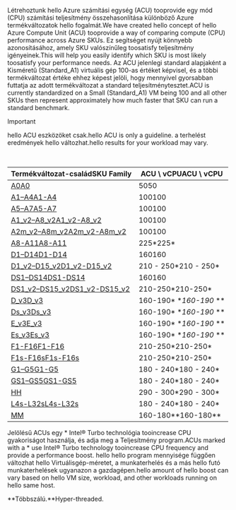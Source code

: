 



<span data-ttu-id="5ff36-101">Létrehoztunk hello Azure számítási egység (ACU) tooprovide egy mód (CPU) számítási teljesítmény összehasonlítása különböző Azure termékváltozatok hello fogalmát.</span><span class="sxs-lookup"><span data-stu-id="5ff36-101">We have created hello concept of hello Azure Compute Unit (ACU) tooprovide a way of comparing compute (CPU) performance across Azure SKUs.</span></span> <span data-ttu-id="5ff36-102">Ez segítséget nyújt könnyebb azonosításához, amely SKU valószínűleg toosatisfy teljesítmény igényeinek.</span><span class="sxs-lookup"><span data-stu-id="5ff36-102">This will help you easily identify which SKU is most likely toosatisfy your performance needs.</span></span>  <span data-ttu-id="5ff36-103">Az ACU jelenlegi standard alapjaként a Kisméretű (Standard_A1) virtuális gép 100-as értéket képvisel, és a többi termékváltozat értéke ehhez képest jelöli, hogy mennyivel gyorsabban futtatja az adott termékváltozat a standard teljesítménytesztet.</span><span class="sxs-lookup"><span data-stu-id="5ff36-103">ACU is currently standardized on a Small (Standard_A1) VM being 100 and all other SKUs then represent approximately how much faster that SKU can run a standard benchmark.</span></span> 

> [!IMPORTANT]
> <span data-ttu-id="5ff36-104">hello ACU eszközöket csak.</span><span class="sxs-lookup"><span data-stu-id="5ff36-104">hello ACU is only a guideline.</span></span>  <span data-ttu-id="5ff36-105">a terhelést eredmények hello változhat.</span><span class="sxs-lookup"><span data-stu-id="5ff36-105">hello results for your workload may vary.</span></span> 
> 
> 

<br>

| <span data-ttu-id="5ff36-106">Termékváltozat-család</span><span class="sxs-lookup"><span data-stu-id="5ff36-106">SKU Family</span></span> | <span data-ttu-id="5ff36-107">ACU \ vCPU</span><span class="sxs-lookup"><span data-stu-id="5ff36-107">ACU \ vCPU</span></span> |
| --- | --- |
| [<span data-ttu-id="5ff36-108">A0</span><span class="sxs-lookup"><span data-stu-id="5ff36-108">A0</span></span>](../articles/virtual-machines/windows/sizes-general.md) |<span data-ttu-id="5ff36-109">50</span><span class="sxs-lookup"><span data-stu-id="5ff36-109">50</span></span> |
| [<span data-ttu-id="5ff36-110">A1–A4</span><span class="sxs-lookup"><span data-stu-id="5ff36-110">A1-A4</span></span>](../articles/virtual-machines/windows/sizes-general.md) |<span data-ttu-id="5ff36-111">100</span><span class="sxs-lookup"><span data-stu-id="5ff36-111">100</span></span> |
| [<span data-ttu-id="5ff36-112">A5–A7</span><span class="sxs-lookup"><span data-stu-id="5ff36-112">A5-A7</span></span>](../articles/virtual-machines/windows/sizes-general.md) |<span data-ttu-id="5ff36-113">100</span><span class="sxs-lookup"><span data-stu-id="5ff36-113">100</span></span> |
| [<span data-ttu-id="5ff36-114">A1_v2–A8_v2</span><span class="sxs-lookup"><span data-stu-id="5ff36-114">A1_v2-A8_v2</span></span>](../articles/virtual-machines/windows/sizes-general.md) |<span data-ttu-id="5ff36-115">100</span><span class="sxs-lookup"><span data-stu-id="5ff36-115">100</span></span> |
| [<span data-ttu-id="5ff36-116">A2m_v2–A8m_v2</span><span class="sxs-lookup"><span data-stu-id="5ff36-116">A2m_v2-A8m_v2</span></span>](../articles/virtual-machines/windows/sizes-general.md) |<span data-ttu-id="5ff36-117">100</span><span class="sxs-lookup"><span data-stu-id="5ff36-117">100</span></span> |
| [<span data-ttu-id="5ff36-118">A8-A11</span><span class="sxs-lookup"><span data-stu-id="5ff36-118">A8-A11</span></span>](../articles/virtual-machines/windows/sizes-hpc.md) |<span data-ttu-id="5ff36-119">225*</span><span class="sxs-lookup"><span data-stu-id="5ff36-119">225*</span></span> |
| [<span data-ttu-id="5ff36-120">D1–D14</span><span class="sxs-lookup"><span data-stu-id="5ff36-120">D1-D14</span></span>](../articles/virtual-machines/windows/sizes-general.md) |<span data-ttu-id="5ff36-121">160</span><span class="sxs-lookup"><span data-stu-id="5ff36-121">160</span></span> |
| [<span data-ttu-id="5ff36-122">D1_v2–D15_v2</span><span class="sxs-lookup"><span data-stu-id="5ff36-122">D1_v2-D15_v2</span></span>](../articles/virtual-machines/windows/sizes-general.md) |<span data-ttu-id="5ff36-123">210 - 250*</span><span class="sxs-lookup"><span data-stu-id="5ff36-123">210 - 250*</span></span> |
| [<span data-ttu-id="5ff36-124">DS1–DS14</span><span class="sxs-lookup"><span data-stu-id="5ff36-124">DS1-DS14</span></span>](../articles/virtual-machines/virtual-machines-windows-sizes-memory.md) |<span data-ttu-id="5ff36-125">160</span><span class="sxs-lookup"><span data-stu-id="5ff36-125">160</span></span> |
| [<span data-ttu-id="5ff36-126">DS1_v2–DS15_v2</span><span class="sxs-lookup"><span data-stu-id="5ff36-126">DS1_v2-DS15_v2</span></span>](../articles/virtual-machines/virtual-machines-windows-sizes-memory.md) |<span data-ttu-id="5ff36-127">210-250*</span><span class="sxs-lookup"><span data-stu-id="5ff36-127">210-250*</span></span> |
| [<span data-ttu-id="5ff36-128">D_v3</span><span class="sxs-lookup"><span data-stu-id="5ff36-128">D_v3</span></span>](../articles/virtual-machines/virtual-machines-windows-sizes-general.md) |<span data-ttu-id="5ff36-129">160-190* **</span><span class="sxs-lookup"><span data-stu-id="5ff36-129">160-190* **</span></span> |
| [<span data-ttu-id="5ff36-130">Ds_v3</span><span class="sxs-lookup"><span data-stu-id="5ff36-130">Ds_v3</span></span>](../articles/virtual-machines/virtual-machines-windows-sizes-general.md) |<span data-ttu-id="5ff36-131">160-190* **</span><span class="sxs-lookup"><span data-stu-id="5ff36-131">160-190* **</span></span> |
| [<span data-ttu-id="5ff36-132">E_v3</span><span class="sxs-lookup"><span data-stu-id="5ff36-132">E_v3</span></span>](../articles/virtual-machines/virtual-machines-windows-sizes-memory.md) |<span data-ttu-id="5ff36-133">160-190* **</span><span class="sxs-lookup"><span data-stu-id="5ff36-133">160-190* **</span></span> |
| [<span data-ttu-id="5ff36-134">Es_v3</span><span class="sxs-lookup"><span data-stu-id="5ff36-134">Es_v3</span></span>](../articles/virtual-machines/virtual-machines-windows-sizes-memory.md) |<span data-ttu-id="5ff36-135">160-190* **</span><span class="sxs-lookup"><span data-stu-id="5ff36-135">160-190* **</span></span> |
| [<span data-ttu-id="5ff36-136">F1-F16</span><span class="sxs-lookup"><span data-stu-id="5ff36-136">F1-F16</span></span>](../articles/virtual-machines/windows/sizes-compute.md) |<span data-ttu-id="5ff36-137">210-250*</span><span class="sxs-lookup"><span data-stu-id="5ff36-137">210-250*</span></span> |
| [<span data-ttu-id="5ff36-138">F1s-F16s</span><span class="sxs-lookup"><span data-stu-id="5ff36-138">F1s-F16s</span></span>](../articles/virtual-machines/windows/sizes-compute.md) |<span data-ttu-id="5ff36-139">210-250*</span><span class="sxs-lookup"><span data-stu-id="5ff36-139">210-250*</span></span> |
| [<span data-ttu-id="5ff36-140">G1–G5</span><span class="sxs-lookup"><span data-stu-id="5ff36-140">G1-G5</span></span>](../articles/virtual-machines/virtual-machines-windows-sizes-memory.md) |<span data-ttu-id="5ff36-141">180 - 240*</span><span class="sxs-lookup"><span data-stu-id="5ff36-141">180 - 240*</span></span> |
| [<span data-ttu-id="5ff36-142">GS1–GS5</span><span class="sxs-lookup"><span data-stu-id="5ff36-142">GS1-GS5</span></span>](../articles/virtual-machines/virtual-machines-windows-sizes-memory.md) |<span data-ttu-id="5ff36-143">180 - 240*</span><span class="sxs-lookup"><span data-stu-id="5ff36-143">180 - 240*</span></span> |
| [<span data-ttu-id="5ff36-144">H</span><span class="sxs-lookup"><span data-stu-id="5ff36-144">H</span></span>](../articles/virtual-machines/windows/sizes-hpc.md) |<span data-ttu-id="5ff36-145">290 - 300*</span><span class="sxs-lookup"><span data-stu-id="5ff36-145">290 - 300*</span></span> |
| [<span data-ttu-id="5ff36-146">L4s-L32s</span><span class="sxs-lookup"><span data-stu-id="5ff36-146">L4s-L32s</span></span>](../articles/virtual-machines/windows/sizes-storage.md) |<span data-ttu-id="5ff36-147">180 - 240*</span><span class="sxs-lookup"><span data-stu-id="5ff36-147">180 - 240*</span></span> |
| [<span data-ttu-id="5ff36-148">M</span><span class="sxs-lookup"><span data-stu-id="5ff36-148">M</span></span>](../articles/virtual-machines/virtual-machines-windows-sizes-memory.md) | <span data-ttu-id="5ff36-149">160-180**</span><span class="sxs-lookup"><span data-stu-id="5ff36-149">160-180**</span></span> |

<span data-ttu-id="5ff36-150">Jelölésű ACUs egy * Intel® Turbo technológia tooincrease CPU gyakoriságot használja, és adja meg a Teljesítmény program.</span><span class="sxs-lookup"><span data-stu-id="5ff36-150">ACUs marked with a * use Intel® Turbo technology tooincrease CPU frequency and provide a performance boost.</span></span>  <span data-ttu-id="5ff36-151">hello hello program mennyisége függően változhat hello Virtuálisgép-méretet, a munkaterhelés és a más hello futó munkaterhelések ugyanazon a gazdagépen.</span><span class="sxs-lookup"><span data-stu-id="5ff36-151">hello amount of hello boost can vary based on hello VM size, workload, and other workloads running on hello same host.</span></span>

<span data-ttu-id="5ff36-152">**Többszálú.</span><span class="sxs-lookup"><span data-stu-id="5ff36-152">**Hyper-threaded.</span></span> 
